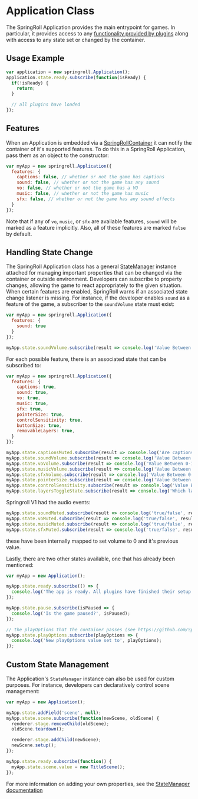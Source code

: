 # Application Class
The SpringRoll Application provides the main entrypoint for games. In particular, it provides access to any
[functionality provided by plugins](./plugins) along with access to any state set or changed by the container.

## Usage Example
```javascript
var application = new springroll.Application();
application.state.ready.subscribe(function(isReady) {
  if(!isReady) {
    return;
  }

  // all plugins have loaded
});
```

## Features
When an Application is embedded via a [SpringRollContainer](https://github.com/SpringRoll/SpringRollContainer) it can
notify the container of it's supported features. To do this in a SpringRoll Application, pass them as an object to the
constructor:

```javascript
var myApp = new springroll.Application({
  features: {
    captions: false, // whether or not the game has captions
    sound: false, // whether or not the game has any sound
    vo: false, // whether or not the game has a VO
    music: false, // whether or not the game has music
    sfx: false, // whether or not the game has any sound effects
  }
});
```

Note that if any of `vo`, `music`, or `sfx` are available features, `sound` will be marked as a feature implicitly.
Also, all of these features are marked `false` by default.

## Handling State Change
The SpringRoll Application class has a general [StateManager](./state) instance attached for managing important
properties that can be changed via the container or outside environment.
Developers can subscribe to property changes, allowing the game to react appropriately to the given situation.
When certain features are enabled, SpringRoll warns if an associated state change listener is missing. For instance,
if the developer enables `sound` as a feature of the game, a subscriber to the `soundVolume` state must exist:

```javascript
var myApp = new springroll.Application({
  features: {
    sound: true
  }
});

myApp.state.soundVolume.subscribe(result => console.log('Value Between 0-1 for volume', result));
```

For each possible feature, there is an associated state that can be subscribed to:

```javascript
var myApp = new springroll.Application({
  features: {
    captions: true,
    sound: true,
    vo: true,
    music: true,
    sfx: true,
    pointerSize: true,
    controlSensitivity: true,
    buttonSize: true,
    removableLayers: true,
  }
});

myApp.state.captionsMuted.subscribe(result => console.log('Are captions muted?', result));
myApp.state.soundVolume.subscribe(result => console.log('Value Between 0-1', result));
myApp.state.voVolume.subscribe(result => console.log('Value Between 0-1', result));
myApp.state.musicVolume.subscribe(result => console.log('Value Between 0-1', result));
myApp.state.sfxVolume.subscribe(result => console.log('Value Between 0-1', result));
myApp.state.pointerSize.subscribe(result => console.log('Value Between 0-1', result));
myApp.state.controlSensitivity.subscribe(result => console.log('Value Between 0-1', result));
myApp.state.layersToggleState.subscribe(result => console.log('Which layers are enabled(true) and which are disabled(false)', result));
```

Springroll V1 had the audio events:
```javascript
myApp.state.soundMuted.subscribe(result => console.log('true/false', result));
myApp.state.voMuted.subscribe(result => console.log('true/false', result));
myApp.state.musicMuted.subscribe(result => console.log('true/false', result));
myApp.state.sfxMuted.subscribe(result => console.log('true/false', result));
```
these have been internally mapped to set volume to 0 and it's previous value.

Lastly, there are two other states available, one that has already been mentioned:

```javascript
var myApp = new Application();

myApp.state.ready.subscribe(() => {
  console.log('The app is ready. All plugins have finished their setup and preload calls');
});

myApp.state.pause.subscribe(isPaused => {
  console.log('Is the game paused?', isPaused);
});

// the playOptions that the container passes (see https://github.com/SpringRoll/SpringRollContainer#play-options)
myApp.state.playOptions.subscribe(playOptions => {
  console.log('New playOptions value set to', playOptions);
});
```

## Custom State Management
The Application's `StateManager` instance can also be used for custom purposes.
For instance, developers can declaratively control scene management:

```javascript
var myApp = new Application();

myApp.state.addField('scene', null);
myApp.state.scene.subscribe(function(newScene, oldScene) {
  renderer.stage.removeChild(oldScene);
  oldScene.teardown();

  renderer.stage.addChild(newScene);
  newScene.setup();
});

myApp.state.ready.subscribe(function() {
  myApp.state.scene.value = new TitleScene();
});
```

For more information on adding your own properties, see the [StateManager documentation](./state)
